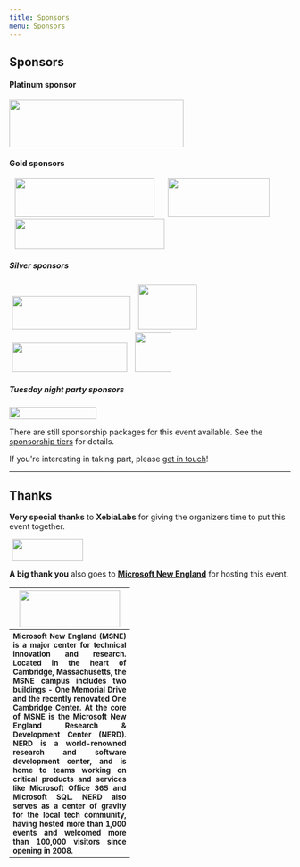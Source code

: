 ```yaml
---
title: Sponsors
menu: Sponsors
---
```


## Sponsors

#### Platinum sponsor

<img src="http://dynamicinfradays.org/events/2016-boston/img/deis-logo.png" width="312" height="85" style="margin: 0;">

#### Gold sponsors

<img src="http://dynamicinfradays.org/events/2016-boston/img/sysdig-logo.png" width="250" height="70" style="margin: 0 10px 0 10px;">

<img src="http://dynamicinfradays.org/events/2016-boston/img/vmturbo-logo.png" width="182" height="70" style="margin: 0 10px 0 10px;">

<img src="http://dynamicinfradays.org/events/2016-boston/img/rancher-logo.png" width="268" height="55" style="margin: 0 10px 0 10px;">

##### Silver sponsors

<img src="http://dynamicinfradays.org/events/2016-boston/img/clusterhq-logo.png" width="212" height="60" style="margin: 3px 5px 3px 5px;">

<img src="http://dynamicinfradays.org/events/2016-boston/img/mysql-logo.png" width="105" height="80" style="margin: 3px 5px 3px 5px;">

<img src="http://dynamicinfradays.org/events/2016-boston/img/scalock-logo.png" width="206" height="52" style="margin: 3px 5px 3px 5px;">

<img src="http://dynamicinfradays.org/events/2016-boston/img/cumulus-logo.png" width="65" height="70" style="margin: 3px 5px 3px 5px;">

##### Tuesday night party sponsors

<img src="http://dynamicinfradays.org/events/2016-boston/img/gooddoglabs-logo.png" width="156" height="22" style="margin: 0;">

There are still sponsorship packages for this event available. See the [sponsorship tiers](/2016-boston-sponsorship) for details.

If you're interesting in taking part, please [get in touch](mailto:2016-boston-sponsorship@dynamicinfradays.org)!

----

## <a name="thanks"></a>Thanks

**Very special thanks** to **XebiaLabs** for giving the organizers time to put this event together.

<img src="http://dynamicinfradays.org/events/2016-boston/img/xebialabs-logo.png" width="127" height="40" style="margin: 0 5px 0 5px;">

**A big thank you** also goes to **[Microsoft New England](http://microsoftnewengland.com/about)** for hosting this event.
<table style="border:none;vertical-align:middle;">
    <tr><th style="width:200px;text-align:center">
      <img src="http://microsoftnewengland.com/eventmanager/img/MSFT_logo_rgb_C-Gray_D.png" width="180" height="66" style="margin-left:auto;margin-right:auto;display:inline-block;">
    </th></tr>
    <tr><th style="font-size:small;text-align:justify">
      <span>Microsoft New England (MSNE) is a major center for technical innovation and research. Located in the heart of Cambridge, Massachusetts, the MSNE campus includes two buildings - One Memorial Drive and the recently renovated One Cambridge Center. At the core of MSNE is the Microsoft New England Research &amp; Development Center (NERD). NERD is a world-renowned research and software development center, and is home to teams working on critical products and services like Microsoft Office 365 and Microsoft SQL. NERD also serves as a center of gravity for the local tech community, having hosted more than 1,000 events and welcomed more than 100,000 visitors since opening in 2008.</span>
    </th></tr>
</table>
